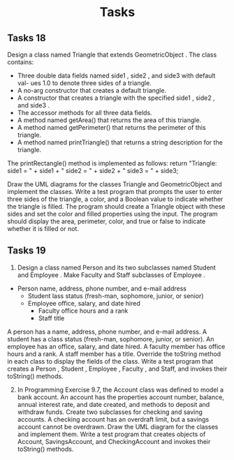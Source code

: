 <h1 align="center">Tasks</h1>

## Tasks 18

Design a class named Triangle that extends GeometricObject . The class contains:
- Three double data fields named side1 , side2 , and side3 with default val-
ues 1.0 to denote three sides of a triangle.
- A no-arg constructor that creates a default triangle.
- A constructor that creates a triangle with the specified side1 , side2 , and
side3 .
- The accessor methods for all three data fields.
- A method named getArea() that returns the area of this triangle.
- A method named getPerimeter() that returns the perimeter of this triangle.
- A method named printTriangle() that returns a string description for the triangle.

The printRectangle() method is implemented as follows:
return "Triangle: side1 = " + side1 + " side2 = " + side2 + " side3 = " + side3;

Draw the UML diagrams for the classes Triangle and GeometricObject and
implement the classes. Write a test program that prompts the user to enter three
sides of the triangle, a color, and a Boolean value to indicate whether the triangle
is filled. The program should create a Triangle object with these sides and set
the color and filled properties using the input. The program should display
the area, perimeter, color, and true or false to indicate whether it is filled or not.

## Tasks 19 

1. Design a class named Person and its two subclasses named Student and Employee . Make Faculty and Staff subclasses of Employee . 

- Person name, address, phone number, and e-mail address
    - Student lass status (fresh-man, sophomore, junior, or senior)
    - Employee office, salary, and date hired
        - Faculty office hours and a rank
        - Staff title

A person has a name, address, phone number, and e-mail address. A student has a class status (fresh-man, sophomore, junior, or senior).
An employee has an office, salary, and date hired. A faculty member has office hours and a rank. A staff member has a title. 
Override the toString method in each class to display the fields of the class.
Write a test program that creates a Person , Student , Employee , Faculty , and Staff, and invokes their toString() methods.

2. In Programming Exercise 9.7, the Account class was defined to model a bank account.
An account has the properties account number, balance, annual interest rate, and date created,
and methods to deposit and withdraw funds. Create two subclasses for checking and saving accounts.
A checking account has an overdraft limit, but a savings account cannot be overdrawn.
Draw the UML diagram for the classes and implement them. Write a test program that creates objects of Account,
SavingsAccount, and CheckingAccount and invokes their toString() methods.

